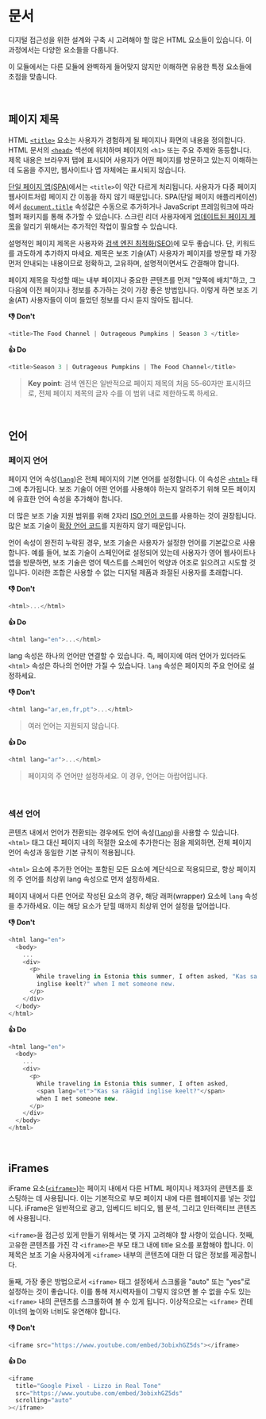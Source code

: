 # 문서

디지털 접근성을 위한 설계와 구축 시 고려해야 할 많은 HTML 요소들이 있습니다. 이 과정에서는 다양한 요소들을 다룹니다.

이 모듈에서는 다른 모듈에 완벽하게 들어맞지 않지만 이해하면 유용한 특정 요소들에 초점을 맞춥니다.

</br>

## 페이지 제목

HTML [`<title>`](https://developer.mozilla.org/ko/docs/Web/HTML/Element/title) 요소는 사용자가 경험하게 될 페이지나 화면의 내용을 정의합니다. HTML 문서의 [`<head>`](https://developer.mozilla.org/ko/docs/Web/HTML/Element/head) 섹션에 위치하며 페이지의 `<h1>` 또는 주요 주제와 동등합니다. 제목 내용은 브라우저 탭에 표시되어 사용자가 어떤 페이지를 방문하고 있는지 이해하는 데 도움을 주지만, 웹사이트나 앱 자체에는 표시되지 않습니다.

[단일 페이지 앱(SPA)](https://developer.mozilla.org/ko/docs/Glossary/SPA)에서는 `<title>`이 약간 다르게 처리됩니다. 사용자가 다중 페이지 웹사이트처럼 페이지 간 이동을 하지 않기 때문입니다. SPA(단일 페이지 애플리케이션)에서 [`document.title`](https://developer.mozilla.org/ko/docs/Web/API/Document/title) 속성값은 수동으로 추가하거나 JavaScript 프레임워크에 따라 헬퍼 패키지를 통해 추가할 수 있습니다. 스크린 리더 사용자에게 [업데이트된 페이지 제목](https://hidde.blog/accessible-page-titles-in-a-single-page-app/)을 알리기 위해서는 추가적인 작업이 필요할 수 있습니다.

설명적인 페이지 제목은 사용자와 [검색 엔진 최적화(SEO)](https://developer.mozilla.org/ko/docs/Web/HTML/Element/title#page_titles_and_seo)에 모두 좋습니다. 단, 키워드를 과도하게 추가하지 마세요. 제목은 보조 기술(AT) 사용자가 페이지를 방문할 때 가장 먼저 안내되는 내용이므로 정확하고, 고유하며, 설명적이면서도 간결해야 합니다.

페이지 제목을 작성할 때는 내부 페이지나 중요한 콘텐츠를 먼저 "앞쪽에 배치"하고, 그 다음에 이전 페이지나 정보를 추가하는 것이 가장 좋은 방법입니다. 이렇게 하면 보조 기술(AT) 사용자들이 이미 들었던 정보를 다시 듣지 않아도 됩니다.

**👎 Don't**

```javascript
<title>The Food Channel | Outrageous Pumpkins | Season 3 </title>
```

**👍 Do**

```javascript
<title>Season 3 | Outrageous Pumpkins | The Food Channel</title>
```

> **Key point**: 검색 엔진은 일반적으로 페이지 제목의 처음 55-60자만 표시하므로, 전체 페이지 제목의 글자 수를 이 범위 내로 제한하도록 하세요.

</br>

## 언어

### 페이지 언어

페이지 언어 속성([`lang`](https://developer.mozilla.org/ko/docs/Web/HTML/Global_attributes/lang))은 전체 페이지의 기본 언어를 설정합니다. 이 속성은 [`<html>`](https://developer.mozilla.org/ko/docs/Web/HTML/Element/html) 태그에 추가됩니다. 보조 기술이 어떤 언어를 사용해야 하는지 알려주기 위해 모든 페이지에 유효한 언어 속성을 추가해야 합니다.

더 많은 보조 기술 지원 범위를 위해 2자리 [ISO 언어 코드](https://en.wikipedia.org/wiki/List_of_ISO_639_language_codes)를 사용하는 것이 권장됩니다. 많은 보조 기술이 [확장 언어 코드](https://webaim.org/techniques/language/)를 지원하지 않기 때문입니다.

언어 속성이 완전히 누락된 경우, 보조 기술은 사용자가 설정한 언어를 기본값으로 사용합니다. 예를 들어, 보조 기술이 스페인어로 설정되어 있는데 사용자가 영어 웹사이트나 앱을 방문하면, 보조 기술은 영어 텍스트를 스페인어 억양과 어조로 읽으려고 시도할 것입니다. 이러한 조합은 사용할 수 없는 디지털 제품과 좌절된 사용자를 초래합니다.

**👎 Don't**

```javascript
<html>...</html>
```

**👍 Do**

```javascript
<html lang="en">...</html>
```

lang 속성은 하나의 언어만 연결할 수 있습니다. 즉, 페이지에 여러 언어가 있더라도 `<html>` 속성은 하나의 언어만 가질 수 있습니다. `lang` 속성은 페이지의 주요 언어로 설정하세요.

**👎 Don't**

```javascript
<html lang="ar,en,fr,pt">...</html>
```

> 여러 언어는 지원되지 않습니다.

**👍 Do**

```javascript
<html lang="ar">...</html>
```

> 페이지의 주 언어만 설정하세요. 이 경우, 언어는 아랍어입니다.

</br>

### 섹션 언어

콘텐츠 내에서 언어가 전환되는 경우에도 언어 속성([`lang`](https://developer.mozilla.org/ko/docs/Web/HTML/Global_attributes/lang))을 사용할 수 있습니다. `<html>` 태그 대신 페이지 내의 적절한 요소에 추가한다는 점을 제외하면, 전체 페이지 언어 속성과 동일한 기본 규칙이 적용됩니다.

`<html>` 요소에 추가한 언어는 포함된 모든 요소에 계단식으로 적용되므로, 항상 페이지의 주 언어를 최상위 lang 속성으로 먼저 설정하세요.

페이지 내에서 다른 언어로 작성된 요소의 경우, 해당 래퍼(wrapper) 요소에 `lang` 속성을 추가하세요. 이는 해당 요소가 닫힐 때까지 최상위 언어 설정을 덮어씁니다.

**👎 Don't**

```javascript
<html lang="en">
  <body>
    ...
    <div>
      <p>
        While traveling in Estonia this summer, I often asked, "Kas sa räägid
        inglise keelt?" when I met someone new.
      </p>
    </div>
  </body>
</html>
```

**👍 Do**

```javascript
<html lang="en">
  <body>
    ...
    <div>
      <p>
        While traveling in Estonia this summer, I often asked,
        <span lang="et">"Kas sa räägid inglise keelt?"</span>
        when I met someone new.
      </p>
    </div>
  </body>
</html>
```

</br>

## iFrames

iFrame 요소([`<iframe>`](https://developer.mozilla.org/ko/docs/Web/HTML/Element/iframe))는 페이지 내에서 다른 HTML 페이지나 제3자의 콘텐츠를 호스팅하는 데 사용됩니다. 이는 기본적으로 부모 페이지 내에 다른 웹페이지를 넣는 것입니다. iFrame은 일반적으로 광고, 임베디드 비디오, 웹 분석, 그리고 인터랙티브 콘텐츠에 사용됩니다.

`<iframe>`을 접근성 있게 만들기 위해서는 몇 가지 고려해야 할 사항이 있습니다. 첫째, 고유한 콘텐츠를 가진 각 `<iframe>`은 부모 태그 내에 title 요소를 포함해야 합니다. 이 제목은 보조 기술 사용자에게 `<iframe>` 내부의 콘텐츠에 대한 더 많은 정보를 제공합니다.

둘째, 가장 좋은 방법으로서 `<iframe>` 태그 설정에서 스크롤을 "auto" 또는 "yes"로 설정하는 것이 좋습니다. 이를 통해 저시력자들이 그렇지 않으면 볼 수 없을 수도 있는 `<iframe>` 내의 콘텐츠를 스크롤하여 볼 수 있게 됩니다. 이상적으로는 `<iframe>` 컨테이너의 높이와 너비도 유연해야 합니다.

**👎 Don't**

```javascript
<iframe src="https://www.youtube.com/embed/3obixhGZ5ds"></iframe>
```

**👍 Do**

```javascript
<iframe
  title="Google Pixel - Lizzo in Real Tone"
  src="https://www.youtube.com/embed/3obixhGZ5ds"
  scrolling="auto"
></iframe>
```
